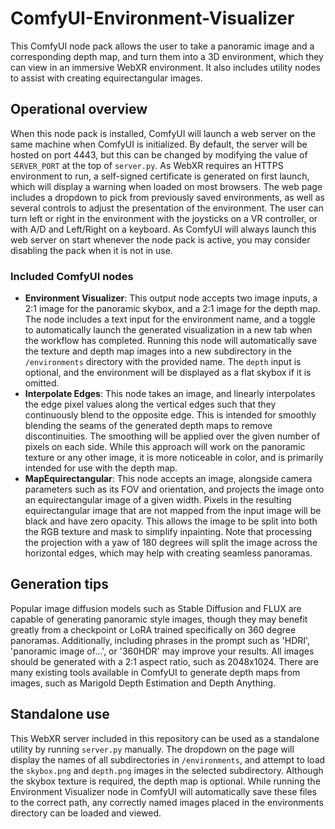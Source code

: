 # ComfyUI-Environment-Visualizer
This ComfyUI node pack allows the user to take a panoramic image and a corresponding depth map, and turn them into a 3D environment, which they can view in an immersive WebXR environment. It also includes utility nodes to assist with creating equirectangular images.

## Operational overview
When this node pack is installed, ComfyUI will launch a web server on the same machine when ComfyUI is initialized. By default, the server will be hosted on port 4443, but this can be changed by modifying the value of `SERVER_PORT` at the top of `server.py`. As WebXR requires an HTTPS environment to run, a self-signed certificate is generated on first launch, which will display a warning when loaded on most browsers. The web page includes a dropdown to pick from previously saved environments, as well as several controls to adjust the presentation of the environment. The user can turn left or right in the environment with the joysticks on a VR controller, or with A/D and Left/Right on a keyboard. As ComfyUI will always launch this web server on start whenever the node pack is active, you may consider disabling the pack when it is not in use.

### Included ComfyUI nodes
- **Environment Visualizer**: This output node accepts two image inputs, a 2:1 image for the panoramic skybox, and a 2:1 image for the depth map. The node includes a text input for the environment name, and a toggle to automatically launch the generated visualization in a new tab when the workflow has completed. Running this node will automatically save the texture and depth map images into a new subdirectory in the `/environments` directory with the provided name. The `depth` input is optional, and the environment will be displayed as a flat skybox if it is omitted.
- **Interpolate Edges**: This node takes an image, and linearly interpolates the edge pixel values along the vertical edges such that they continuously blend to the opposite edge. This is intended for smoothly blending the seams of the generated depth maps to remove discontinuities. The smoothing will be applied over the given number of pixels on each side. While this approach will work on the panoramic texture or any other image, it is more noticeable in color, and is primarily intended for use with the depth map.
- **MapEquirectangular**: This node accepts an image, alongside camera parameters such as its FOV and orientation, and projects the image onto an equirectangular image of a given width. Pixels in the resulting equirectangular image that are not mapped from the input image will be black and have zero opacity. This allows the image to be split into both the RGB texture and mask to simplify inpainting. Note that processing the projection with a yaw of 180 degrees will split the image across the horizontal edges, which may help with creating seamless panoramas.

## Generation tips
Popular image diffusion models such as Stable Diffusion and FLUX are capable of generating panoramic style images, though they may benefit greatly from a checkpoint or LoRA trained specifically on 360 degree panoramas. Additionally, including phrases in the prompt such as 'HDRI', 'panoramic image of...', or '360HDR' may improve your results. All images should be generated with a 2:1 aspect ratio, such as 2048x1024. There are many existing tools available in ComfyUI to generate depth maps from images, such as Marigold Depth Estimation and Depth Anything.

## Standalone use
This WebXR server included in this repository can be used as a standalone utility by running `server.py` manually. The dropdown on the page will display the names of all subdirectories in `/environments`, and attempt to load the `skybox.png` and `depth.png` images in the selected subdirectory. Although the skybox texture is required, the depth map is optional. While running the Environment Visualizer node in ComfyUI will automatically save these files to the correct path, any correctly named images placed in the environments directory can be loaded and viewed.